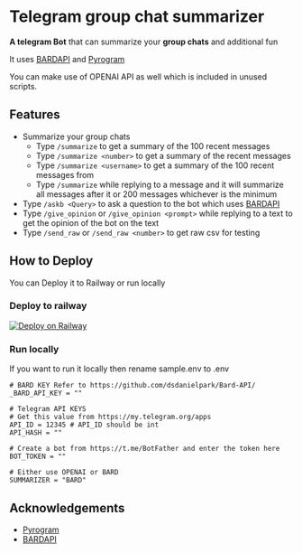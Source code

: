 # Telegram group chat summarizer
**A telegram Bot** that can summarize your **group chats** and additional fun

It uses [BARDAPI](https://github.com/dsdanielpark/Bard-API/) and [Pyrogram](https://pyrogram.org/)

You can make use of OPENAI API as well which is included in unused scripts.


## Features
* Summarize your group chats
  * Type `/summarize` to get a summary of the 100 recent messages
  * Type `/summarize <number>` to get a summary of the <number> recent messages
  * Type `/summarize <username>` to get a summary of the 100 recent messages from <username>
  * Type `/summarize` while replying to a message and it will summarize all messages after it or 200 messages whichever is the minimum
* Type `/askb <Query>` to ask a question to the bot which uses [BARDAPI](https://github.com/dsdanielpark/Bard-API/)
* Type `/give_opinion` or `/give_opinion <prompt>`  while replying to a text to get the opinion of the bot on the text
* Type `/send_raw` or `/send_raw <number>` to get raw csv for testing

## How to Deploy 
You can Deploy it to Railway or run locally 

### Deploy to railway 

[![Deploy on Railway](https://railway.app/button.svg)](https://railway.app/template/TPbR3E?referralCode=JiNgRe)

### Run locally 
If you want to run it locally then rename sample.env to .env
```
# BARD KEY Refer to https://github.com/dsdanielpark/Bard-API/
_BARD_API_KEY = ""

# Telegram API KEYS
# Get this value from https://my.telegram.org/apps
API_ID = 12345 # API_ID should be int
API_HASH = ""

# Create a bot from https://t.me/BotFather and enter the token here
BOT_TOKEN = ""

# Either use OPENAI or BARD
SUMMARIZER = "BARD"
```

## Acknowledgements
* [Pyrogram](https://pyrogram.org/)
* [BARDAPI](https://github.com/dsdanielpark/Bard-API/)

